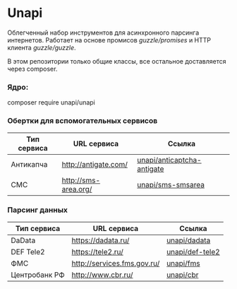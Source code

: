 # Unapi
Облегченный набор инструментов для асинхронного парсинга интернетов. Работает на основе промисов _guzzle/promises_ и HTTP клиента _guzzle/guzzle_.

В этом репозитории только общие классы, все остальное доставляется через composer.

### Ядро:
composer require unapi/unapi

### Обертки для вcпомогательных сервисов
| Тип сервиса | URL сервиса | Ссылка |
| --- | ---| --- |
| Антикапча | http://antigate.com/ | [unapi/anticaptcha-antigate](https://github.com/xRubin/unapi-anticaptcha-antigate) |
| СМС | http://sms-area.org/ | [unapi/sms-smsarea](https://github.com/xRubin/unapi-sms-smsarea) |

### Парсинг данных
| Тип сервиса | URL сервиса | Ссылка |
| --- | ---| --- |
| DaData | https://dadata.ru/ | [unapi/dadata](https://github.com/xRubin/unapi-dadata) |
| DEF Tele2 | https://tele2.ru/ | [unapi/def-tele2](https://github.com/xRubin/unapi-def-tele2) |
| ФМС | http://services.fms.gov.ru/ | [unapi/fms](https://github.com/xRubin/unapi-fms) |
| Центробанк РФ | http://www.cbr.ru/ | [unapi/cbr](https://github.com/xRubin/unapi-cbr) |
